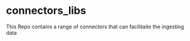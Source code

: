 # connectors_libs
This Repo contains a range of connectors that can facilitaite the ingesting data 
